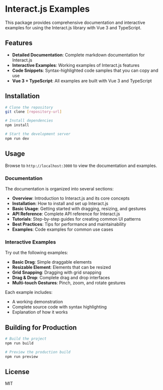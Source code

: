 # Interact.js Examples

This package provides comprehensive documentation and interactive examples for using the Interact.js library with Vue 3 and TypeScript.

## Features

- **Detailed Documentation**: Complete markdown documentation for Interact.js
- **Interactive Examples**: Working examples of Interact.js features
- **Code Snippets**: Syntax-highlighted code samples that you can copy and use
- **Vue 3 + TypeScript**: All examples are built with Vue 3 and TypeScript

## Installation

```bash
# Clone the repository
git clone [repository-url]

# Install dependencies
npm install

# Start the development server
npm run dev
```

## Usage

Browse to `http://localhost:3000` to view the documentation and examples.

### Documentation

The documentation is organized into several sections:

- **Overview**: Introduction to Interact.js and its core concepts
- **Installation**: How to install and set up Interact.js
- **Basic Usage**: Getting started with dragging, resizing, and gestures
- **API Reference**: Complete API reference for Interact.js
- **Tutorials**: Step-by-step guides for creating common UI patterns
- **Best Practices**: Tips for performance and maintainability
- **Examples**: Code examples for common use cases

### Interactive Examples

Try out the following examples:

- **Basic Drag**: Simple draggable elements
- **Resizable Element**: Elements that can be resized
- **Grid Snapping**: Dragging with grid snapping
- **Drag & Drop**: Complete drag and drop interfaces
- **Multi-touch Gestures**: Pinch, zoom, and rotate gestures

Each example includes:
- A working demonstration
- Complete source code with syntax highlighting
- Explanation of how it works

## Building for Production

```bash
# Build the project
npm run build

# Preview the production build
npm run preview
```

## License

MIT